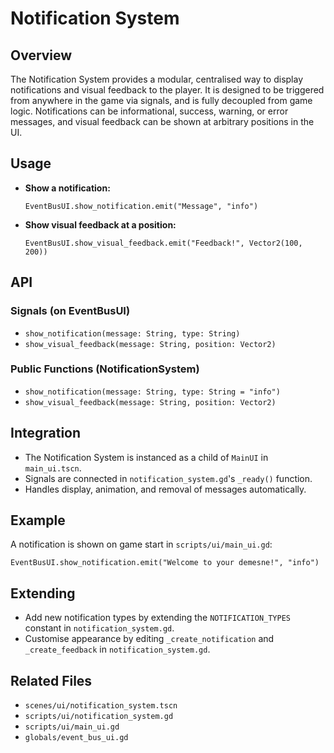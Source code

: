 # Notification System

## Overview
The Notification System provides a modular, centralised way to display notifications and visual feedback to the player. It is designed to be triggered from anywhere in the game via signals, and is fully decoupled from game logic. Notifications can be informational, success, warning, or error messages, and visual feedback can be shown at arbitrary positions in the UI.

## Usage
- **Show a notification:**
  ```gdscript
  EventBusUI.show_notification.emit("Message", "info")
  ```
- **Show visual feedback at a position:**
  ```gdscript
  EventBusUI.show_visual_feedback.emit("Feedback!", Vector2(100, 200))
  ```

## API

### Signals (on EventBusUI)
- `show_notification(message: String, type: String)`
- `show_visual_feedback(message: String, position: Vector2)`

### Public Functions (NotificationSystem)
- `show_notification(message: String, type: String = "info")`
- `show_visual_feedback(message: String, position: Vector2)`

## Integration
- The Notification System is instanced as a child of `MainUI` in `main_ui.tscn`.
- Signals are connected in `notification_system.gd`'s `_ready()` function.
- Handles display, animation, and removal of messages automatically.

## Example
A notification is shown on game start in `scripts/ui/main_ui.gd`:
```gdscript
EventBusUI.show_notification.emit("Welcome to your demesne!", "info")
```

## Extending
- Add new notification types by extending the `NOTIFICATION_TYPES` constant in `notification_system.gd`.
- Customise appearance by editing `_create_notification` and `_create_feedback` in `notification_system.gd`.

## Related Files
- `scenes/ui/notification_system.tscn`
- `scripts/ui/notification_system.gd`
- `scripts/ui/main_ui.gd`
- `globals/event_bus_ui.gd` 